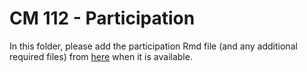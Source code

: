 # CM 112 - Participation

In this folder, please add the participation Rmd file (and any additional required files) from [here](https://github.com/STAT547-UBC-2019-20/Discussions/tree/master/participation/cm112) when it is available.